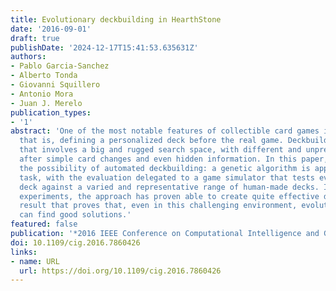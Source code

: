 ```yaml
---
title: Evolutionary deckbuilding in HearthStone
date: '2016-09-01'
draft: true
publishDate: '2024-12-17T15:41:53.635631Z'
authors:
- Pablo Garcia-Sanchez
- Alberto Tonda
- Giovanni Squillero
- Antonio Mora
- Juan J. Merelo
publication_types:
- '1'
abstract: 'One of the most notable features of collectible card games is deckbuilding,
  that is, defining a personalized deck before the real game. Deckbuilding is a challenge
  that involves a big and rugged search space, with different and unpredictable behaviour
  after simple card changes and even hidden information. In this paper, we explore
  the possibility of automated deckbuilding: a genetic algorithm is applied to the
  task, with the evaluation delegated to a game simulator that tests every potential
  deck against a varied and representative range of human-made decks. In these preliminary
  experiments, the approach has proven able to create quite effective decks, a promising
  result that proves that, even in this challenging environment, evolutionary algorithms
  can find good solutions.'
featured: false
publication: '*2016 IEEE Conference on Computational Intelligence and Games (CIG)*'
doi: 10.1109/cig.2016.7860426
links:
- name: URL
  url: https://doi.org/10.1109/cig.2016.7860426
---
```



